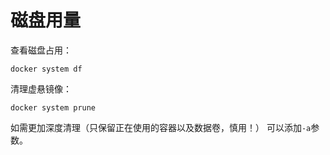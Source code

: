 # 磁盘用量
查看磁盘占用：
```
docker system df
```

清理虚悬镜像：
```
docker system prune
```
如需更加深度清理（只保留正在使用的容器以及数据卷，慎用！） 可以添加`-a`参数。